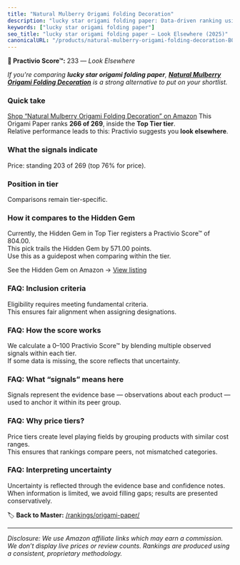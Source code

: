 ```yaml
---
title: "Natural Mulberry Origami Folding Decoration"
description: "lucky star origami folding paper: Data-driven ranking using the Practivio Score™. Positioned by quality, value, demand, findability, momentum."
keywords: ["lucky star origami folding paper"]
seo_title: "lucky star origami folding paper — Look Elsewhere (2025)"
canonicalURL: "/products/natural-mulberry-origami-folding-decoration-B0DPHGXFR5/"
---
```


**🚫 Practivio Score™:** 233 — _Look Elsewhere_


*If you're comparing **lucky star origami folding paper**, **[Natural Mulberry Origami Folding Decoration](https://www.amazon.com/dp/B0DPHGXFR5?tag=practivio-20)** is a strong alternative to put on your shortlist.*
### Quick take
[Shop “Natural Mulberry Origami Folding Decoration” on Amazon](https://www.amazon.com/dp/B0DPHGXFR5?tag=practivio-20)
This Origami Paper ranks **266 of 269**, inside the **Top Tier tier**.  
Relative performance leads to this: Practivio suggests you **look elsewhere**.

### What the signals indicate
Price: standing 203 of 269 (top 76% for price).  

### Position in tier
Comparisons remain tier-specific.

### How it compares to the Hidden Gem
Currently, the Hidden Gem in Top Tier registers a Practivio Score™ of 804.00.  
This pick trails the Hidden Gem by 571.00 points.  
Use this as a guidepost when comparing within the tier.  

See the Hidden Gem on Amazon → [View listing](https://www.amazon.com/dp/B0774HD15D?tag=practivio-20)

### FAQ: Inclusion criteria
Eligibility requires meeting fundamental criteria.  
This ensures fair alignment when assigning designations.

### FAQ: How the score works
We calculate a 0–100 Practivio Score™ by blending multiple observed signals within each tier.  
If some data is missing, the score reflects that uncertainty.

### FAQ: What “signals” means here
Signals represent the evidence base — observations about each product — used to anchor it within its peer group.

### FAQ: Why price tiers?
Price tiers create level playing fields by grouping products with similar cost ranges.  
This ensures that rankings compare peers, not mismatched categories.

### FAQ: Interpreting uncertainty
Uncertainty is reflected through the evidence base and confidence notes.  
When information is limited, we avoid filling gaps; results are presented conservatively.


🏷️ **Back to Master:** [/rankings/origami-paper/](/rankings/origami-paper/)

---
_Disclosure: We use Amazon affiliate links which may earn a commission. We don’t display live prices or review counts. Rankings are produced using a consistent, proprietary methodology._
